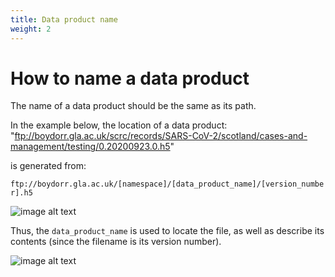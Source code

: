 ```yaml
---
title: Data product name
weight: 2
---
```


# How to name a data product

The name of a data product should be the same as its path.

In the example below, the location of a data product:<br>
"ftp://boydorr.gla.ac.uk/scrc/records/SARS-CoV-2/scotland/cases-and-management/testing/0.20200923.0.h5"

is generated from:

`ftp://boydorr.gla.ac.uk/[namespace]/[data_product_name]/[version_number].h5`

![image alt text](/images/testing.png)

Thus, the `data_product_name` is used to locate the file, as well as describe its contents (since the filename is its version number).

![image alt text](/images/front.png)
